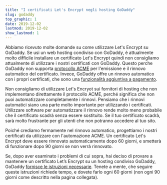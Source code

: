 ```yaml
---
title: "I certificati Let's Encrypt negli hosting GoDaddy"
slug: godaddy
top_graphic: 1
date: 2019-12-02
lastmod: 2019-12-02
show_lastmod: 1
---
```



Abbiamo ricevuto molte domande su come utilizzare Let's Encrypt su GoDaddy. Se usi un web hosting condiviso con GoDaddy, è attualmente molto difficile installare un certificato Let's Encrypt quindi non consigliamo attualmente di utilizzare i nostri certificati con GoDaddy. Questo perche GoDaddy non supporta [protocollo ACME](https://tools.ietf.org/html/rfc8555) per l'emissione e il rinnovo automatico del certificato. Invece, GoDaddy offre un rinnovo automatico con i propri certificati, che sono una [funzionalità aggiuntiva a pagamento](https://www.godaddy.com/web-security/ssl-certificate).

Non consigliamo di utilizzare Let's Encryot sui fornitori di hosting che non implementano direttamente il protocollo ACME, perché significa che non puoi automatizzare completamente i rinnovi. Pensiamo che i rinnovi automatici siano una parte molto importante per utilizzando i certificati. Utilizzare software per automatizzare il rinnovo rende molto meno probabile che il certificato scadrà senza essere sostituito. Se il tuo certificato scadrà, sarà molto frustrante per gli utenti che non potranno accedere al tuo sito.

Poiché crediamo fermamente nel rinnovo automatico, progettiamo i nostri certificati da utilizzare con l'automazione ACME. Un certificato Let's Encrypt deve essere rinnovato automaticamente dopo 60 giorni, e smetterà di funzionare dopo 90 giorni se non verrà rinnovato.

Se, dopo aver esaminato i problemi di cui sopra, hai deciso di provare a mantenere un certificato Let’s Encrypt su un hosting condiviso GoDaddy, GoDaddy [fornisce le istruzioni necessarie](https://www.godaddy.com/help/install-a-lets-encrypt-certificate-on-your-cpanel-hosting-account-28023). Tenete a mente, che seguire queste istruzioni richiede tempo, e dovete farlo ogni 60 giorni (non ogni 90 giorni come descritto nella pagina collegata).
